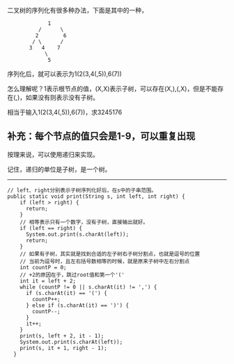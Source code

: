 二叉树的序列化有很多种办法，下面是其中的一种，
```
             1
          /      \
         2        6
        / \      /
       3   4    7
            \
             5
```
序列化后，就可以表示为1(2(3,4(,5)),6(7))

怎么理解呢？1表示根节点的值，(X,X)表示子树，可以存在(X,),(,X)，但是不能存在(,)，如果没有则表示没有子树。

相当于输入1(2(3,4(,5)),6(7))，求3245176

补充：每个节点的值只会是1-9，可以重复出现
---    

按理来说，可以使用递归来实现。

记住，递归的单位是子树，是一个树。

---

```
// left、right分别表示子树序列化好后，在s中的子串范围。
public static void print(String s, int left, int right) {
    if (left > right) {
      return;
    }
    // 相等表示只有一个数字，没有子树，直接输出就好。
    if (left == right) {
      System.out.print(s.charAt(left));
      return;
    }
    // 如果有子树，其实就是找到合适的左子树右子树分割点，也就是逗号的位置
    // 当前为逗号时，且左右括号数相等的时候，就是原来子树中左右分割点
    int countP = 0;
    // +2的原因在于，跳过root值和第一个'('
    int it = left + 2;
    while (countP != 0 || s.charAt(it) != ',') {
      if (s.charAt(it) == '(') {
        countP++;
      } else if (s.charAt(it) == ')') {
        countP--;
      }
      it++;
    }
    print(s, left + 2, it - 1);
    System.out.print(s.charAt(left));
    print(s, it + 1, right - 1);
  }
```
